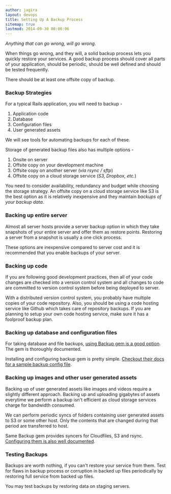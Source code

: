 ```yaml
---
author: jagira
layout: devops
title: Setting Up A Backup Process
sitemap: true
lastmod: 2014-09-30 00:00:06
---
```


*Anything that can go wrong, will go wrong.*

When things go wrong, and they will, a solid backup process lets you
quickly restore your services. A good backup process should cover all
parts of your application, should be periodic, should be well defined 
and should be tested frequently.

There should be at least one offsite copy of backup.

### Backup Strategies

For a typical Rails application, you will need to backup -

1. Application code
2. Database
3. Configuration files
4. User generated assets

We will see tools for automating backups for each of these.

Storage of generated backup files also has multiple options -

1. Onsite on server
2. Offsite copy on your development machine
3. Offsite copy on another server (*via rsync / sftp*)
4. Offsite copy on a cloud storage service (*S3, Dropbox, etc.*)

You need to consider availability, redundancy and budget while choosing
the storage strategy. An offsite copy on a cloud storage service like S3
is the best option as it is relatively inexpensive and they maintain
*backups of your backup data*.

### Backing up entire server

Almost all server hosts provide a server backup option in which they
take snapshots of your entire server and offer them as restore points.
Restoring a server from a snapshot is usually a one click process.

These options are inexpensive compared to server cost and it is
recommended that you enable backups of your server.

### Backing up code

If you are following good development practices, then all of your code
changes are checked into a version control system and all changes to
code are committed to version control system before being deployed to server.

With a distributed version control system, you probably have multiple
copies of your code repository. Also, you should be using a code hosting
service like Github which takes care of repository backups. If you are
planning to setup your own code hosting service, make sure it has a
foolproof backup plan.

### Backing up database and configuration files

For taking database and file backups, [using Backup gem is a good
option](http://meskyanichi.github.io/backup/v4/). The gem is thoroughly
documented.

Installing and configuring backup gem is pretty simple. [Checkout their
docs for a sample backup config
file](http://meskyanichi.github.io/backup/v4/getting-started/).

### Backing up images and other user generated assets

Backing up of user generated assets like images and videos require
a slightly different approach. Backing up and uploading gigabytes of
assets everytime we perform a backup isn't efficient as cloud storage
services charge for bandwidth consumed.

We can perform periodic syncs of folders containing user generated
assets to S3 or some other host. Only the contents that are changed
during that period are transferred to host.

Same Backup gem provides syncers for Cloudfiles, S3 and rsync.
[Configuring them is also well
documented](http://meskyanichi.github.io/backup/v4/syncers/). 

### Testing Backups

Backups are worth nothing, if you can't restore your service from them.
Test for flaws in backup process or corruption in backed up files
periodically by restoring full service from backed up files. 

You may test backups by restoring data on staging servers.
